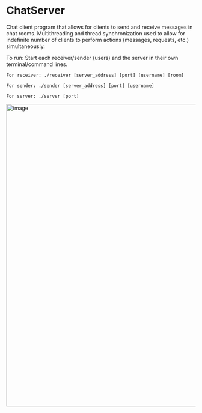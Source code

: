 # ChatServer
Chat client program that allows for clients to send and receive messages in chat rooms.
Multithreading and thread synchronization used to allow for indefinite number of clients to perform actions (messages, requests, etc.) simultaneously.

To run:
Start each receiver/sender (users) and the server in their own terminal/command lines.

    For receiver: ./receiver [server_address] [port] [username] [room]
  
    For sender: ./sender [server_address] [port] [username]
  
    For server: ./server [port]
  

<img width="806" alt="image" src="https://github.com/ihemmige/ChatServer/assets/98292797/3b275ff0-e027-4059-ba45-fb9f06d9e9e8">

